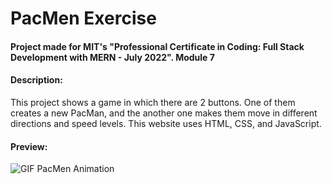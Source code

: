 # PacMen Exercise
#### Project made for MIT's "Professional Certificate in Coding: Full Stack Development with MERN - July 2022". Module 7
#### Description:
<p>This project shows a game in which there are 2 buttons. One of them creates a new PacMan, and the another one makes them move in different directions and speed levels. This website uses HTML, CSS, and JavaScript.</p>

#### Preview:
<img src="https://i.postimg.cc/SRSBjFF6/Pac-Men-Exercise.gif" alt="GIF PacMen Animation">


